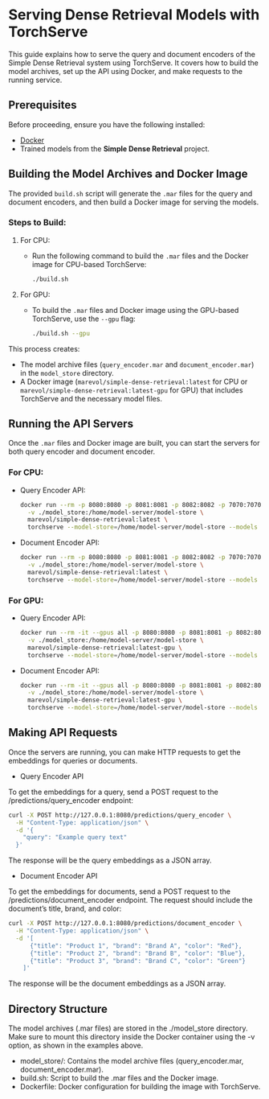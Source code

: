 # Serving Dense Retrieval Models with TorchServe

This guide explains how to serve the query and document encoders of the Simple Dense Retrieval system using TorchServe. It covers how to build the model archives, set up the API using Docker, and make requests to the running service.

## Prerequisites

Before proceeding, ensure you have the following installed:

- [Docker](https://docs.docker.com/get-docker/)
- Trained models from the **Simple Dense Retrieval** project.

## Building the Model Archives and Docker Image

The provided `build.sh` script will generate the `.mar` files for the query and document encoders, and then build a Docker image for serving the models.

### Steps to Build:

1. For CPU:
   - Run the following command to build the `.mar` files and the Docker image for CPU-based TorchServe:
     ```bash
     ./build.sh
     ```

2. For GPU:
   - To build the `.mar` files and Docker image using the GPU-based TorchServe, use the `--gpu` flag:
     ```bash
     ./build.sh --gpu
     ```

This process creates:

- The model archive files (`query_encoder.mar` and `document_encoder.mar`) in the `model_store` directory.
- A Docker image (`marevol/simple-dense-retrieval:latest` for CPU or `marevol/simple-dense-retrieval:latest-gpu` for GPU) that includes TorchServe and the necessary model files.

## Running the API Servers

Once the `.mar` files and Docker image are built, you can start the servers for both query encoder and document encoder.

### For CPU:

- Query Encoder API:
  ```bash
  docker run --rm -p 8080:8080 -p 8081:8081 -p 8082:8082 -p 7070:7070 -p 7071:7071 \
    -v ./model_store:/home/model-server/model-store \
    marevol/simple-dense-retrieval:latest \
    torchserve --model-store=/home/model-server/model-store --models query_encoder=query_encoder.mar --disable-token-auth
  ```

- Document Encoder API:
  ```bash
  docker run --rm -p 8080:8080 -p 8081:8081 -p 8082:8082 -p 7070:7070 -p 7071:7071 \
    -v ./model_store:/home/model-server/model-store \
    marevol/simple-dense-retrieval:latest \
    torchserve --model-store=/home/model-server/model-store --models document_encoder=document_encoder.mar --disable-token-auth
  ```

### For GPU:

- Query Encoder API:
  ```bash
  docker run --rm -it --gpus all -p 8080:8080 -p 8081:8081 -p 8082:8082 -p 7070:7070 -p 7071:7071 \
    -v ./model_store:/home/model-server/model-store \
    marevol/simple-dense-retrieval:latest-gpu \
    torchserve --model-store=/home/model-server/model-store --models query_encoder=query_encoder.mar --disable-token-auth
  ```

- Document Encoder API:
  ```bash
  docker run --rm -it --gpus all -p 8080:8080 -p 8081:8081 -p 8082:8082 -p 7070:7070 -p 7071:7071 \
    -v ./model_store:/home/model-server/model-store \
    marevol/simple-dense-retrieval:latest-gpu \
    torchserve --model-store=/home/model-server/model-store --models document_encoder=document_encoder.mar --disable-token-auth
  ```

## Making API Requests

Once the servers are running, you can make HTTP requests to get the embeddings for queries or documents.

- Query Encoder API

To get the embeddings for a query, send a POST request to the /predictions/query_encoder endpoint:

```bash
curl -X POST http://127.0.0.1:8080/predictions/query_encoder \
  -H "Content-Type: application/json" \
  -d '{
    "query": "Example query text"
  }'
```

The response will be the query embeddings as a JSON array.

- Document Encoder API

To get the embeddings for documents, send a POST request to the /predictions/document_encoder endpoint. The request should include the document’s title, brand, and color:

```bash
curl -X POST http://127.0.0.1:8080/predictions/document_encoder \
  -H "Content-Type: application/json" \
  -d '[
      {"title": "Product 1", "brand": "Brand A", "color": "Red"},
      {"title": "Product 2", "brand": "Brand B", "color": "Blue"},
      {"title": "Product 3", "brand": "Brand C", "color": "Green"}
    ]'
```

The response will be the document embeddings as a JSON array.

## Directory Structure

The model archives (.mar files) are stored in the ./model_store directory. Make sure to mount this directory inside the Docker container using the -v option, as shown in the examples above.

- model_store/: Contains the model archive files (query_encoder.mar, document_encoder.mar).
- build.sh: Script to build the .mar files and the Docker image.
- Dockerfile: Docker configuration for building the image with TorchServe.
